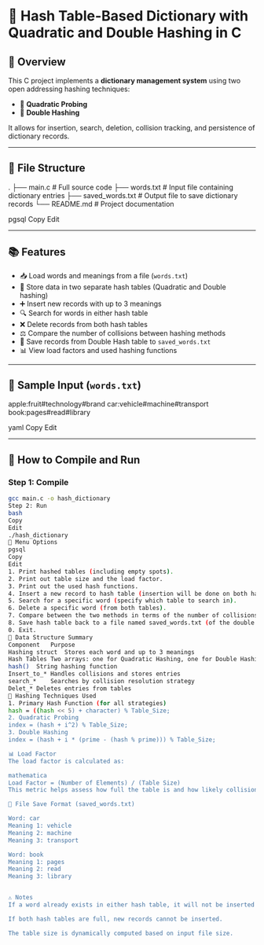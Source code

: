 
# 📘 Hash Table-Based Dictionary with Quadratic and Double Hashing in C


## 🧠 Overview

This C project implements a **dictionary management system** using two open addressing hashing techniques:

- 🔁 **Quadratic Probing**
- 🔁 **Double Hashing**

It allows for insertion, search, deletion, collision tracking, and persistence of dictionary records.

---

## 📂 File Structure

. ├── main.c # Full source code ├── words.txt # Input file containing dictionary entries ├── saved_words.txt # Output file to save dictionary records └── README.md # Project documentation

pgsql
Copy
Edit

---

## 📚 Features

- 📥 Load words and meanings from a file (`words.txt`)
- 🧮 Store data in two separate hash tables (Quadratic and Double hashing)
- ➕ Insert new records with up to 3 meanings
- 🔍 Search for words in either hash table
- ❌ Delete records from both hash tables
- ⚖️ Compare the number of collisions between hashing methods
- 💾 Save records from Double Hash table to `saved_words.txt`
- 📊 View load factors and used hashing functions

---

## 🧪 Sample Input (`words.txt`)

apple:fruit#technology#brand car:vehicle#machine#transport book:pages#read#library

yaml
Copy
Edit

---

## 🚀 How to Compile and Run

### Step 1: Compile

```bash
gcc main.c -o hash_dictionary
Step 2: Run
bash
Copy
Edit
./hash_dictionary
🧭 Menu Options
pgsql
Copy
Edit
1. Print hashed tables (including empty spots).
2. Print out table size and the load factor.
3. Print out the used hash functions.
4. Insert a new record to hash table (insertion will be done on both hash tables).
5. Search for a specific word (specify which table to search in).
6. Delete a specific word (from both tables).
7. Compare between the two methods in terms of the number of collisions occurred.
8. Save hash table back to a file named saved_words.txt (of the double hashing).
0. Exit.
🧩 Data Structure Summary
Component	Purpose
Hashing struct	Stores each word and up to 3 meanings
Hash Tables	Two arrays: one for Quadratic Hashing, one for Double Hashing
hash()	String hashing function
Insert_to_*	Handles collisions and stores entries
search_*	Searches by collision resolution strategy
Delet_*	Deletes entries from tables
🔬 Hashing Techniques Used
1. Primary Hash Function (for all strategies)
hash = ((hash << 5) + character) % Table_Size;
2. Quadratic Probing
index = (hash + i^2) % Table_Size;
3. Double Hashing
index = (hash + i * (prime - (hash % prime))) % Table_Size;

📊 Load Factor
The load factor is calculated as:

mathematica
Load Factor = (Number of Elements) / (Table Size)
This metric helps assess how full the table is and how likely collisions are to occur.

💾 File Save Format (saved_words.txt)

Word: car
Meaning 1: vehicle
Meaning 2: machine
Meaning 3: transport

Word: book
Meaning 1: pages
Meaning 2: read
Meaning 3: library


⚠️ Notes
If a word already exists in either hash table, it will not be inserted again.

If both hash tables are full, new records cannot be inserted.

The table size is dynamically computed based on input file size.

